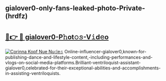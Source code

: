 ## gialover0-only-fans​-leaked-photo​-Private-(hrdfz)


# <h2><a href="https://mediaupload.pro?title=gialover0&ref=git">🔗👉 🔴 gialover0-P𝚑ot𝚘𝚜-V𝚒d𝚎o</a></h2>

[![Corinna Kopf Nue Nu𝚍e𝚜](https://i.imgur.com/0qMVB7G.gif)](https://mediaupload.pro?title=gialover0&ref=git)
Online-influencer-gialover0,known-for-publishing-dance-and-lifestyle-content,-including-performances-and-vlogs-on-social-media-platforms.Brilliant-ventriloquist-assistant-gialover0,celebrated-for-their-exceptional-abilities-and-accomplishments-in-assisting-ventriloquists.  